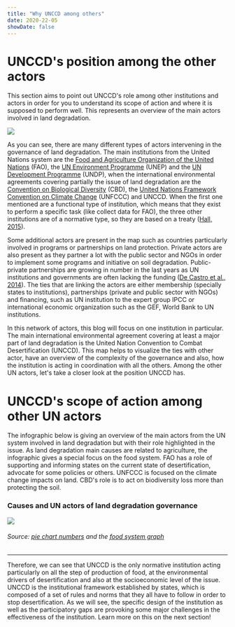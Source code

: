 ```yaml
---
title: "Why UNCCD among others"
date: 2020-22-05
showDate: false
---
```


# UNCCD's position among the other actors

This section aims to point out UNCCD's role among other institutions and actors in order for you to understand its scope of action and where it is supposed to perform well. This represents an overview of the main actors involved in land degradation.

![](/actorsmap.png)

As you can see, there are many different types of actors intervening in the governance of land degradation. The main institutions from the United Nations system are the [Food and Agriculture Organization of the United Nations](http://www.fao.org/home/en/) (FAO), the [UN Environment Programme](https://www.unep.org/) (UNEP) and the [UN Development Programme](https://www.undp.org/) (UNDP), when the international environmental agreements covering partially the issue of land degradation are the [Convention on Biological Diversity](https://www.cbd.int/) (CBD), the [United Nations Framework Convention on Climate Change](https://unfccc.int/) (UNFCCC) and UNCCD. When the first one mentioned are a functional type of institution, which means that they exist to perform a specific task (like collect data for FAO), the three other institutions are of a normative type, so they are based on a treaty ([Hall, 2015](https://direct.mit.edu/glep/article/15/2/79/14827/Money-or-Mandate-Why-International-Organizations)).

Some additional actors are present in the map such as countries particularly involved in programs or partnerships on land protection. Private actors are also present as they partner a lot with the public sector and NGOs in order to implement some programs and initiative on soil degradation. Public-private partnerships are growing in number in the last years as UN institutions and governments are often lacking the funding ([De Castro et al., 2014](https://www.researchgate.net/publication/299979375_The_PPP_in_the_environmental_sector_It_is_an_efficient_public_policy_A_literature_review)). The ties that are linking the actors are either membership (specially states to institutions), partnerships (private and public sector with NGOs) and financing, such as UN institution to the expert group IPCC or international economic organization such as the GEF, World Bank to UN institutions. 

In this network of actors, this blog will focus on one institution in particular. The main international environmental agreement covering at least a major part of land degradation is the United Nation Convention to Combat Desertification (UNCCD). This map helps to visualize the ties with other actor, have an overview of the complexity of the governance and also, how the institution is acting in coordination with all the others. Among the other UN actors, let's take a closer look at the position UNCCD has. 


# UNCCD's scope of action among other UN actors

The infographic below is giving an overview of the main actors from the UN system involved in land degradation but with their role highlighted in the issue. As land degradation main causes are related to agriculture, the infographic gives a special focus on the food system. FAO has a role of supporting and informing states on the current state of desertification, advocate for some policies or others. UNFCCC is focused on the climate change impacts on land. CBD's role is to act on biodiversity loss more than protecting the soil. 

### Causes and UN actors of land degradation governance
![](/info.png)

###### Source: [pie chart numbers](https://www.researchgate.net/requests/r88282456) and the [food system graph](https://www.iisd.org/articles/visual-representations-food-systems)

---

Therefore, we can see that UNCCD is the only normative institution acting particularly on all the step of production of food, at the environmental drivers of desertification and also at the socioeconomic level of the issue. UNCCD is the institutional framework established by states, which is composed of a set of rules and norms that they all have to follow in order to stop desertification. As we will see, the specific design of the institution as well as the participatory gaps are provoking some major challenges in the effectiveness of the institution. Learn more on this on the next section!





